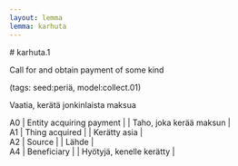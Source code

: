```yaml
---
layout: lemma
lemma: karhuta
---
```


<div class="sense">
# <span class="sensename">karhuta.1</span>

<span class="description">Call for and obtain payment of some kind</span>

(tags: seed:periä, model:collect.01)

<span class="description">Vaatia, kerätä jonkinlaista maksua</span>

A0 | Entity acquiring payment |   | Taho, joka kerää maksun |  
A1 | Thing acquired |   | Kerätty asia |  
A2 | Source |   | Lähde |  
A4 | Beneficiary |   | Hyötyjä, kenelle kerätty |  

</div>

